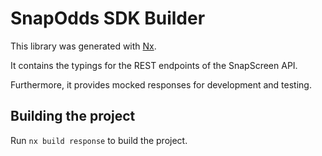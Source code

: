 # SnapOdds SDK Builder

This library was generated with [Nx](https://nx.dev).

It contains the typings for the REST endpoints of the SnapScreen API.

Furthermore, it provides mocked responses for development and testing.

## Building the project

Run `nx build response` to build the project.
